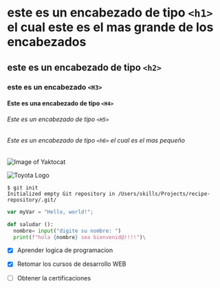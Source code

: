 # este es un encabezado de tipo `<h1>` el cual este es el mas grande de los encabezados

## este es un encabezado de tipo `<h2>`
### este es un encabezado `<H3>` 
#### Este es una encabezado de tipo `<H4>`
###### Este es un encabezado de tipo `<H5>`
###### Este es un encabezado de tipo `<h6>` el cual es el mas pequeño

![Image of Yaktocat](https://octodex.github.com/images/yaktocat.png)

![Toyota Logo](https://shope210society.com/cdn/shop/products/IMG-0153_2048x2048.png?v=1608054581)


```
$ git init
Initialized empty Git repository in /Users/skills/Projects/recipe-repository/.git/
```


``` javascript
var myVar = "Hello, world!";
```


```Python
def saludar ():
  nombre= input("digite su nombre: ")
  print(f"hola {nombre} sea bienvenid@!!!!")\
```

- [x] Aprender logica de programacion
- [x] Retomar los cursos de desarrollo WEB
- [ ] Obtener la certificaciones


